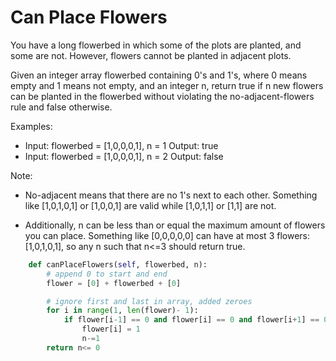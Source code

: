 # Can Place Flowers

You have a long flowerbed in which some of the plots are planted, and some are not. However, flowers cannot be planted in adjacent plots.

Given an integer array flowerbed containing 0's and 1's, where 0 means empty and 1 means not empty, and an integer n, return true if n new flowers can be planted in the flowerbed without violating the no-adjacent-flowers rule and false otherwise.

Examples:

- Input: flowerbed = [1,0,0,0,1], n = 1
  Output: true
- Input: flowerbed = [1,0,0,0,1], n = 2
  Output: false

Note:

- No-adjacent means that there are no 1's next to each other.
  Something like [1,0,1,0,1] or [1,0,0,1] are valid while [1,0,1,1] or [1,1] are not.

- Additionally, n can be less than or equal the maximum amount of flowers you can place.
  Something like [0,0,0,0,0] can have at most 3 flowers: [1,0,1,0,1], so any n such that n<=3 should return true.

```python
    def canPlaceFlowers(self, flowerbed, n):
        # append 0 to start and end
        flower = [0] + flowerbed + [0]

        # ignore first and last in array, added zeroes
        for i in range(1, len(flower)- 1):
            if flower[i-1] == 0 and flower[i] == 0 and flower[i+1] == 0:
                flower[i] = 1
                n-=1
        return n<= 0
```
